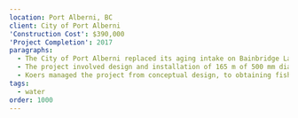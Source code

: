 ```yaml
---
location: Port Alberni, BC
client: City of Port Alberni
'Construction Cost': $390,000
'Project Completion': 2017
paragraphs:
  - The City of Port Alberni replaced its aging intake on Bainbridge Lake in response to elevated turbidity readings and an underwater inspection of the existing intake revealing areas of corrosion and holes in the pipe wall.
  - The project involved design and installation of 165 m of 500 mm diameter HDPE pipe terminating with a fish friendly intake screen submerged at a depth of approximately 11 m.  The design included a 75 mm diameter air supply line for in-place cleaning of the screen on the submerged intake.
  - Koers managed the project from conceptual design, to obtaining fisheries and environmental approvals, and overseeing construction and commissioning.
tags:
  - water
order: 1000
---
```

